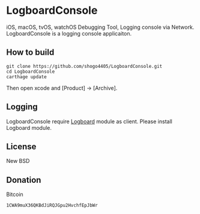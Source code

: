 # LogboardConsole
iOS, macOS, tvOS, watchOS Debugging Tool, Logging console via Network.
LogboardConsole is a logging console applicaiton.

## How to build
```
git clone https://github.com/shogo4405/LogboardConsole.git
cd LogboardConsole
carthage update
```
Then open xcode and [Product] -> [Archive].

## Logging
LogboardConsole require [Logboard](https://github.com/shogo4405/Logboard/) module as client.
Please install Logboard module.

## License
New BSD

## Donation
Bitcoin
```txt
1CWA9muX36QKBdJiRQJGpu2HvchfEpJbWr
```


